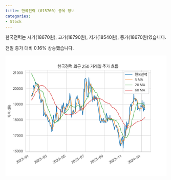 ```yaml
---
title: 한국전력 (015760) 종목 정보
categories:
- Stock
---
```


한국전력는 시가(18670원), 고가(18790원), 저가(18540원), 종가(18670원)였습니다.

전일 종가 대비 0.16% 상승했습니다.

<!-- more -->

![015760](/assets/stock_images/015760.png)